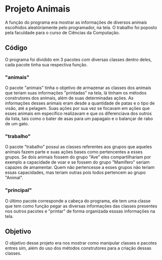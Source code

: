 # Projeto Animais 

A função do programa era mostrar as informações de diversos animais escolhidos aleatóriamente pelo programador, na tela. O trabalho foi poposto pela faculdade para o curso de Ciências da Computação. 

## Código

O programa foi dividido em 3 pacotes com diversas classes dentro deles, cada pacote tinha sua respectiva função.

### "animais"

O pacote "animais" tinha o objetivo  de armazenar as classes dos animais que teriam suas informações "printadas" na tela, lá tinham os métodos construtores dos animais, além de suas determinadas ações. As informações desses animais eram desde a quantidade de patas e o tipo de visão, até a pelagem. Suas ações por sua vez se focavam em ações que esses animais em específico realizavam e que os diferenciava dos outros da lista, tais como o bater de asas para um papagaio e o balançar de rabo de um gato.

### "trabalho"

O pacote "trabalho" possui as classes referentes aos grupos que aqueles animais fazem parte e suas ações bases como pertencentes a esses grupos. Se dois animais fossem do grupo "Ave" eles compartilhariam por exemplo a capacidade de voar e se fossem do grupo "Mamífero" seriam capazes de amamentar. Quem não pertencesse a esses grupos não teriam essas capacidades, mas teriam outras pois todos pertencem ao grupo "Animal".

### "principal"

O último pacote corresponde a cabeça do programa, ele tem uma classe que tem como função pegar as diversas informações das classes presentes nos outros pacotes e "printar" de forma organizada esssas informações na tela.

## Objetivo

O objetivo desse projeto era nos mostrar como manipular classes e pacotes entres sim, além do uso dos métodos construtores para a criação dessas classes.
